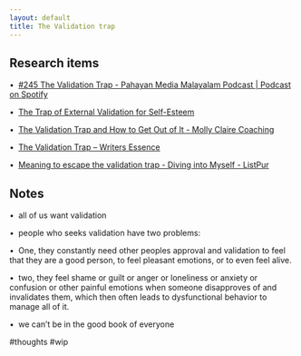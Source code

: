 ```yaml
---
layout: default
title: The Validation trap
---
```


## Research items
•  [#245 The Validation Trap - Pahayan Media Malayalam Podcast | Podcast on Spotify](https://open.spotify.com/episode/10BWNmfsPQPo2QEMZNFipG?si=cDMChYb-TC6EDWdcGhzRaQ&dl_branch=1)

•  [The Trap of External Validation for Self-Esteem](https://psychcentral.com/blog/psychology-self/2017/08/validation-self-esteem#1)

•  [The Validation Trap and How to Get Out of It - Molly Claire Coaching](https://mollyclaire.com/2021/06/23/the-validation-trap-and-how-to-get-out-of-it/)

•  [The Validation Trap – Writers Essence](https://writersessence.com/2019/06/12/the-validation-trap/)

•  [Meaning to escape the validation trap - Diving into Myself - ListPur](http://www.listpur.com/meaning-to-escape-the-validation-trap/)

## Notes
•  all of us want validation

•  people who seeks validation have two problems:

•  One, they constantly need other peoples approval and validation to feel that they are a good person, to feel pleasant emotions, or to even feel alive.

•  two, they feel shame or guilt or anger or loneliness or anxiety or confusion or other painful emotions when someone disapproves of and invalidates them, which then often leads to dysfunctional behavior to manage all of it.

•  we can’t be in the good book of everyone


#thoughts  #wip
